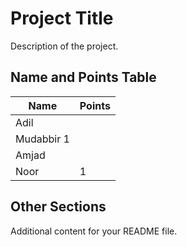 # Project Title

Description of the project.

## Name and Points Table

| Name      | Points |
|-----------|--------|
| Adil     |      |
| Mudabbir    1   |      |
| Amjad   |      |
| Noor     |   1   |

## Other Sections

Additional content for your README file.


